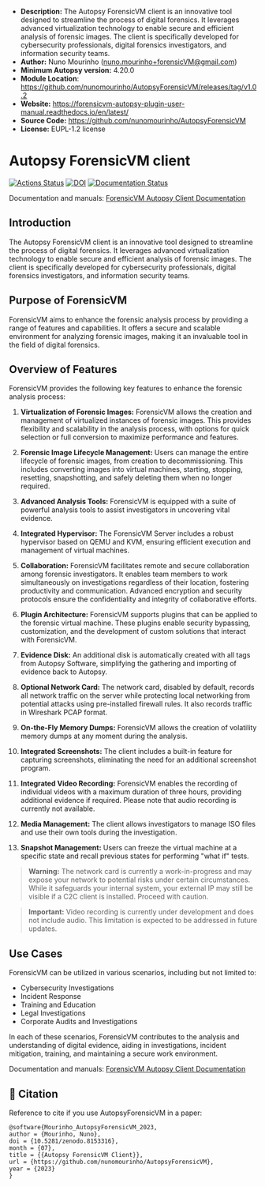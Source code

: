 - __Description:__ The Autopsy ForensicVM client is an innovative tool designed to streamline the process of digital forensics. It leverages advanced virtualization technology to enable secure and efficient analysis of forensic images. The client is specifically developed for cybersecurity professionals, digital forensics investigators, and information security teams.
- __Author:__ Nuno Mourinho (nuno.mourinho+forensicVM@gmail.com)
- __Minimum Autopsy version:__ 4.20.0
- __Module Location__: https://github.com/nunomourinho/AutopsyForensicVM/releases/tag/v1.0.2
- __Website:__ https://forensicvm-autopsy-plugin-user-manual.readthedocs.io/en/latest/
- __Source Code:__ https://github.com/nunomourinho/AutopsyForensicVM
- __License:__  EUPL-1.2 license


# Autopsy ForensicVM client
[![Actions Status](https://github.com/nunomourinho/AutopsyForensicVM/workflows/Python%20application/badge.svg)](https://github.com/nunomourinho/AutopsyForensicVM/actions) [![DOI](https://zenodo.org/badge/628277916.svg)](https://zenodo.org/badge/latestdoi/628277916) [![Documentation Status](https://readthedocs.org/projects/forensicvm-autopsy-plugin-user-manual/badge/?version=latest)](https://forensicvm-autopsy-plugin-user-manual.readthedocs.io/en/latest/?badge=latest)


Documentation and manuals: [ForensicVM Autopsy Client Documentation](https://forensicvm-autopsy-plugin-user-manual.readthedocs.io/en/latest/)



## Introduction

The Autopsy ForensicVM client is an innovative tool designed to streamline the process of digital forensics. It leverages advanced virtualization technology to enable secure and efficient analysis of forensic images. The client is specifically developed for cybersecurity professionals, digital forensics investigators, and information security teams.

## Purpose of ForensicVM

ForensicVM aims to enhance the forensic analysis process by providing a range of features and capabilities. It offers a secure and scalable environment for analyzing forensic images, making it an invaluable tool in the field of digital forensics.

## Overview of Features

ForensicVM provides the following key features to enhance the forensic analysis process:

1. **Virtualization of Forensic Images:** ForensicVM allows the creation and management of virtualized instances of forensic images. This provides flexibility and scalability in the analysis process, with options for quick selection or full conversion to maximize performance and features.

2. **Forensic Image Lifecycle Management:** Users can manage the entire lifecycle of forensic images, from creation to decommissioning. This includes converting images into virtual machines, starting, stopping, resetting, snapshotting, and safely deleting them when no longer required.

3. **Advanced Analysis Tools:** ForensicVM is equipped with a suite of powerful analysis tools to assist investigators in uncovering vital evidence.

4. **Integrated Hypervisor:** The ForensicVM Server includes a robust hypervisor based on QEMU and KVM, ensuring efficient execution and management of virtual machines.

5. **Collaboration:** ForensicVM facilitates remote and secure collaboration among forensic investigators. It enables team members to work simultaneously on investigations regardless of their location, fostering productivity and communication. Advanced encryption and security protocols ensure the confidentiality and integrity of collaborative efforts.

6. **Plugin Architecture:** ForensicVM supports plugins that can be applied to the forensic virtual machine. These plugins enable security bypassing, customization, and the development of custom solutions that interact with ForensicVM.

7. **Evidence Disk:** An additional disk is automatically created with all tags from Autopsy Software, simplifying the gathering and importing of evidence back to Autopsy.

8. **Optional Network Card:** The network card, disabled by default, records all network traffic on the server while protecting local networking from potential attacks using pre-installed firewall rules. It also records traffic in Wireshark PCAP format.

9. **On-the-Fly Memory Dumps:** ForensicVM allows the creation of volatility memory dumps at any moment during the analysis.

10. **Integrated Screenshots:** The client includes a built-in feature for capturing screenshots, eliminating the need for an additional screenshot program.

11. **Integrated Video Recording:** ForensicVM enables the recording of individual videos with a maximum duration of three hours, providing additional evidence if required. Please note that audio recording is currently not available.

12. **Media Management:** The client allows investigators to manage ISO files and use their own tools during the investigation.

13. **Snapshot Management:** Users can freeze the virtual machine at a specific state and recall previous states for performing "what if" tests.

> **Warning:** The network card is currently a work-in-progress and may expose your network to potential risks under certain circumstances. While it safeguards your internal system, your external IP may still be visible if a C2C client is installed. Proceed with caution.

> **Important:** Video recording is currently under development and does not include audio. This limitation is expected to be addressed in future updates.

## Use Cases

ForensicVM can be utilized in various scenarios, including but not limited to:

- Cybersecurity Investigations
- Incident Response
- Training and Education
- Legal Investigations
- Corporate Audits and Investigations

In each of these scenarios, ForensicVM contributes to the analysis and understanding of digital evidence, aiding in investigations, incident mitigation, training, and maintaining a secure work environment.

Documentation and manuals: [ForensicVM Autopsy Client Documentation](https://forensicvm-autopsy-plugin-user-manual.readthedocs.io/en/latest/)


## 📖 Citation

Reference to cite if you use AutopsyForensicVM in a paper:
```
@software{Mourinho_AutopsyForensicVM_2023,
author = {Mourinho, Nuno},
doi = {10.5281/zenodo.8153316},
month = {07},
title = {{Autopsy ForensicVM Client}},
url = {https://github.com/nunomourinho/AutopsyForensicVM},
year = {2023}
}


